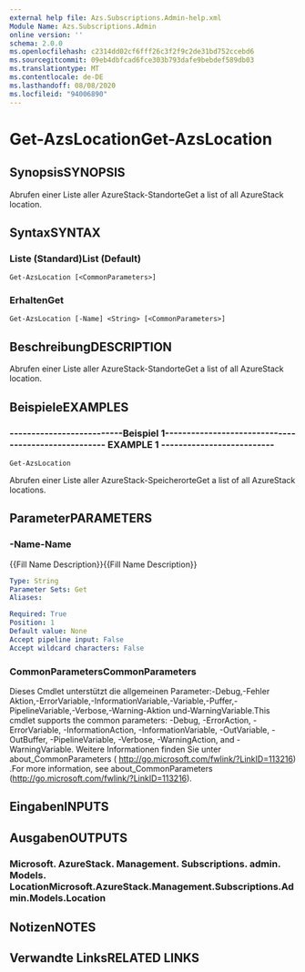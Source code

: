 ```yaml
---
external help file: Azs.Subscriptions.Admin-help.xml
Module Name: Azs.Subscriptions.Admin
online version: ''
schema: 2.0.0
ms.openlocfilehash: c2314dd02cf6fff26c3f2f9c2de31bd752ccebd6
ms.sourcegitcommit: 09eb4dbfcad6fce303b793dafe9bebdef589db03
ms.translationtype: MT
ms.contentlocale: de-DE
ms.lasthandoff: 08/08/2020
ms.locfileid: "94006890"
---
```

# <span data-ttu-id="a20d2-101">Get-AzsLocation</span><span class="sxs-lookup"><span data-stu-id="a20d2-101">Get-AzsLocation</span></span>

## <span data-ttu-id="a20d2-102">Synopsis</span><span class="sxs-lookup"><span data-stu-id="a20d2-102">SYNOPSIS</span></span>
<span data-ttu-id="a20d2-103">Abrufen einer Liste aller AzureStack-Standorte</span><span class="sxs-lookup"><span data-stu-id="a20d2-103">Get a list of all AzureStack location.</span></span>

## <span data-ttu-id="a20d2-104">Syntax</span><span class="sxs-lookup"><span data-stu-id="a20d2-104">SYNTAX</span></span>

### <span data-ttu-id="a20d2-105">Liste (Standard)</span><span class="sxs-lookup"><span data-stu-id="a20d2-105">List (Default)</span></span>
```
Get-AzsLocation [<CommonParameters>]
```

### <span data-ttu-id="a20d2-106">Erhalten</span><span class="sxs-lookup"><span data-stu-id="a20d2-106">Get</span></span>
```
Get-AzsLocation [-Name] <String> [<CommonParameters>]
```

## <span data-ttu-id="a20d2-107">Beschreibung</span><span class="sxs-lookup"><span data-stu-id="a20d2-107">DESCRIPTION</span></span>
<span data-ttu-id="a20d2-108">Abrufen einer Liste aller AzureStack-Standorte</span><span class="sxs-lookup"><span data-stu-id="a20d2-108">Get a list of all AzureStack location.</span></span>

## <span data-ttu-id="a20d2-109">Beispiele</span><span class="sxs-lookup"><span data-stu-id="a20d2-109">EXAMPLES</span></span>

### <span data-ttu-id="a20d2-110">--------------------------Beispiel 1--------------------------</span><span class="sxs-lookup"><span data-stu-id="a20d2-110">-------------------------- EXAMPLE 1 --------------------------</span></span>
```
Get-AzsLocation
```

<span data-ttu-id="a20d2-111">Abrufen einer Liste aller AzureStack-Speicherorte</span><span class="sxs-lookup"><span data-stu-id="a20d2-111">Get a list of all AzureStack locations.</span></span>

## <span data-ttu-id="a20d2-112">Parameter</span><span class="sxs-lookup"><span data-stu-id="a20d2-112">PARAMETERS</span></span>

### <span data-ttu-id="a20d2-113">-Name</span><span class="sxs-lookup"><span data-stu-id="a20d2-113">-Name</span></span>
<span data-ttu-id="a20d2-114">{{Fill Name Description}}</span><span class="sxs-lookup"><span data-stu-id="a20d2-114">{{Fill Name Description}}</span></span>

```yaml
Type: String
Parameter Sets: Get
Aliases: 

Required: True
Position: 1
Default value: None
Accept pipeline input: False
Accept wildcard characters: False
```

### <span data-ttu-id="a20d2-115">CommonParameters</span><span class="sxs-lookup"><span data-stu-id="a20d2-115">CommonParameters</span></span>
<span data-ttu-id="a20d2-116">Dieses Cmdlet unterstützt die allgemeinen Parameter:-Debug,-Fehler Aktion,-ErrorVariable,-InformationVariable,-Variable,-Puffer,-PipelineVariable,-Verbose,-Warning-Aktion und-WarningVariable.</span><span class="sxs-lookup"><span data-stu-id="a20d2-116">This cmdlet supports the common parameters: -Debug, -ErrorAction, -ErrorVariable, -InformationAction, -InformationVariable, -OutVariable, -OutBuffer, -PipelineVariable, -Verbose, -WarningAction, and -WarningVariable.</span></span> <span data-ttu-id="a20d2-117">Weitere Informationen finden Sie unter about_CommonParameters ( http://go.microsoft.com/fwlink/?LinkID=113216) .</span><span class="sxs-lookup"><span data-stu-id="a20d2-117">For more information, see about_CommonParameters (http://go.microsoft.com/fwlink/?LinkID=113216).</span></span>

## <span data-ttu-id="a20d2-118">Eingaben</span><span class="sxs-lookup"><span data-stu-id="a20d2-118">INPUTS</span></span>

## <span data-ttu-id="a20d2-119">Ausgaben</span><span class="sxs-lookup"><span data-stu-id="a20d2-119">OUTPUTS</span></span>

### <span data-ttu-id="a20d2-120">Microsoft. AzureStack. Management. Subscriptions. admin. Models. Location</span><span class="sxs-lookup"><span data-stu-id="a20d2-120">Microsoft.AzureStack.Management.Subscriptions.Admin.Models.Location</span></span>

## <span data-ttu-id="a20d2-121">Notizen</span><span class="sxs-lookup"><span data-stu-id="a20d2-121">NOTES</span></span>

## <span data-ttu-id="a20d2-122">Verwandte Links</span><span class="sxs-lookup"><span data-stu-id="a20d2-122">RELATED LINKS</span></span>

